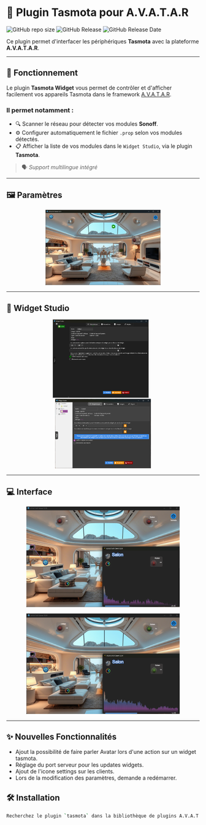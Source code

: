 # 🔌 Plugin Tasmota pour A.V.A.T.A.R

![GitHub repo size](https://img.shields.io/github/repo-size/Domodom30/A.V.A.T.A.R-plugin-tasmota)
![GitHub Release](https://img.shields.io/badge/version-2.3.0-green)
![GitHub Release Date](https://img.shields.io/badge/Release_Date-03_mars_2025-yellow)

Ce plugin permet d'interfacer les périphériques **Tasmota** avec la plateforme **A.V.A.T.A.R**.

---

## 🧠 Fonctionnement

Le plugin **Tasmota Widget** vous permet de contrôler et d'afficher facilement vos appareils Tasmota dans le framework [A.V.A.T.A.R](https://github.com/Avatar-Home-Automation).

### Il permet notamment :

- 🔍 Scanner le réseau pour détecter vos modules **Sonoff**.
- ⚙️ Configurer automatiquement le fichier `.prop` selon vos modules détectés.
- 📋 Afficher la liste de vos modules dans le `Widget Studio`, via le plugin **Tasmota**.

> 🗣️ *Support multilingue intégré*

---

## 🖼️ Paramètres

<p align="center">
  <img src="./tasmota/assets/images/docs/ava-ia.png" width="300" alt="Paramètres AVA"/>
</p>

---

## 🧩 Widget Studio

<p align="center">
  <img src="./tasmota/assets/images/docs/ws-1.png" width="250" alt="Widget Studio 1"/>
  &nbsp;&nbsp;
  <img src="./tasmota/assets/images/docs/ws-2.png" width="250" alt="Widget Studio 2"/>
</p>

---

## 💻 Interface

<p align="center">
  <img src="./tasmota/assets/images/docs/f-1.png" width="400" alt="Interface 1"/>
</p>
<p align="center">
  <img src="./tasmota/assets/images/docs/f-2.png" width="400" alt="Interface 2"/>
</p>

---

## ✨ Nouvelles Fonctionnalités

- Ajout la possibilité de faire parler Avatar lors d'une action sur un widget tasmota.
- Réglage du port serveur pour les updates widgets.
- Ajout de l'icone settings sur les clients.
- Lors de la modification des paramètres, demande a redémarrer.


## 🛠️ Installation

```bash
Recherchez le plugin `tasmota` dans la bibliothèque de plugins A.V.A.T.A.R, puis cliquez sur `install`.
